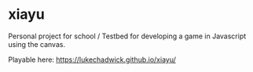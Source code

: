 # xiayu

Personal project for school / Testbed for developing a game in Javascript using the canvas.


Playable here: https://lukechadwick.github.io/xiayu/
